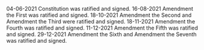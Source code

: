 04-06-2021 Constitution was ratified and signed.
16-08-2021 Amendment the First was ratified and signed.
18-10-2021 Amendment the Second and Amendment the Third were ratified and signed.
18-11-2021 Amendment the Fourth was ratified and signed.
11-12-2021 Amendment the Fifth was ratified and signed.
29-12-2021 Amendment the Sixth and Amendment the Seventh was ratified and signed.